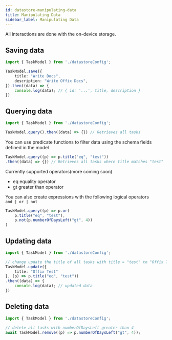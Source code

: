 ```yaml
---
id: datastore-manipulating-data
title: Manipulating Data
sidebar_label: Manipulating Data
---
```


All interactions are done with the on-device storage.

## Saving data

```typescript
import { TaskModel } from './datastoreConfig';

TaskModel.save({
    title: "Write Docs",
    description: "Write Offix Docs",
}).then((data) => {
    console.log(data); // { id: '...', title, description }
})
```

## Querying data

```typescript
import { TaskModel } from './datastoreConfig';

TaskModel.query().then((data) => {}) // Retrieves all tasks
```

You can use predicate functions to filter data using the schema fields defined in the model

```typescript
TaskModel.query((p) => p.title("eq", "test"))
.then((data) => {}) // Retrieves all tasks where title matches "test"
```

Currently supported operators(more coming soon)
- eq  equality operator
- gt  greater than operator

You can also create expressions with the following logical operators  
`and | or | not`

```typescript
TaskModel.query((p) => p.or(
    p.title("eq", "test"),
    p.not(p.numberOfDaysLeft("gt", 4))
)
```

## Updating data

```typescript
import { TaskModel } from './datastoreConfig';

// change update the title of all tasks with title = "test" to "Offix Test"
TaskModel.update({
    title: "Offix Test"
}, (p) => p.title("eq", "test"))
.then((data) => {
    console.log(data); // updated data
})
```

## Deleting data

```typescript
import { TaskModel } from './datastoreConfig';

// delete all tasks with numberOfDaysLeft greater than 4
await TaskModel.remove((p) => p.numberOfDaysLeft("gt", 4));
```

